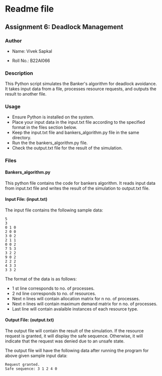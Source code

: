 
# Readme file

## Assignment 6: Deadlock Management

### Author

* Name: Vivek Sapkal

* Roll No.: B22AI066

### Description

This Python script simulates the Banker's algorithm for deadlock avoidance. It takes input data from a file, processes resource requests, and outputs the result to another file.


### Usage

* Ensure Python is installed on the system.
* Place your input data in the input.txt file according to the specified format in the files section below.
* Keep the input.txt file and bankers_algorithm.py file in the same directory.
* Run the the bankers_algorithm.py file.
* Check the output.txt file for the result of the simulation.


### Files

#### Bankers_algorithm.py

This python file contains the code for bankers algorithm. It reads input data from input.txt file and writes the result of the simulation to output.txt file.

#### Input File: (input.txt)

The input file contains the following sample data:

```text
5
3         
0 1 0   
2 0 0
3 0 2
2 1 1
0 0 2
7 5 3       
3 2 2
9 0 2
2 2 2
4 3 3
3 3 2       
```
The format of the data is as follows:

* 1 st line corresponds to no. of processes.
* 2 nd line corresponds to no. of resources.
* Next n lines will contain allocation matrix for n no. of processes.
* Next n lines will contain maximum demand matrix for n no. of processes.
* Last line will contain avalaible instances of each resource type.

#### Output File: (output.txt)

The output file will contain the result of the simulation. If the resource request is granted, it will display the safe sequence. Otherwise, it will indicate that the request was denied due to an unsafe state.

The output file will have the following data after running the program for above given sample input data:

```text
Request granted.
Safe sequence: 3 1 2 4 0
```


